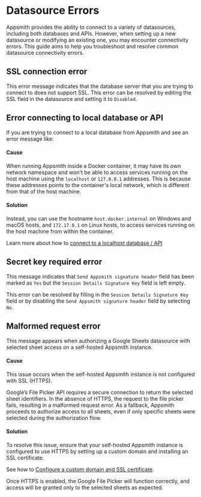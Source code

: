 # Datasource Errors

Appsmith provides the ability to connect to a variety of datasources, including both databases and APIs. However, when setting up a new datasource or modifying an existing one, you may encounter connectivity errors. This guide aims to help you troubleshoot and resolve common datasource connectivity errors.

## SSL connection error

<Message
messageContainerClassName="error" 
messageContent="dev.miku.r2dbc.mysql.client.MySqlConnectionClosedException: Connection unexpectedly closed. Error was received while reading the incoming data. The connection will be closed."/>

This error message indicates that the database server that you are trying to connect to does not support SSL. This error can be resolved by editing the SSL field in the datasource and setting it to `Disabled`.

## Error connecting to local database or API

If you are trying to connect to a local database from Appsmith and see an error message like:

<Message
messageContainerClassName="error" 
messageContent="Connection refused. Server logs - 'io.netty.channel.AbstractChannel$AnnotatedConnectException: finishConnect(..) failed: Connection refused: /172.17.0.1:3306'"/>

#### Cause

When running Appsmith inside a Docker container, it may have its own network namespace and won't be able to access services running on the host machine using the `localhost` or `127.0.0.1` addresses. This is because these addresses points to the container's local network, which is different from that of the host machine.

#### Solution

Instead, you can use the hostname `host.docker.internal` on Windows and macOS hosts, and `172.17.0.1` on Linux hosts, to access services running on the host machine from within the container.

Learn more about how to [connect to a localhost database / API](/connect-data/how-to-guides/how-to-work-with-local-apis-on-appsmith)

## Secret key required error

<Message
messageContainerClassName="error" 
messageContent="Secret key is required when sending session details is switched on, and should be at least 32 characters in length."/>

This message indicates that `Send Appsmith signature header` field has been marked as `Yes` but the `Session Details Signature Key` field is left empty.

This error can be resolved by filling in the `Session Details Signature Key` field or by disabling the `Send Appsmith signature header` field by selecting `No`.

## Malformed request error

<Message  
  messageContainerClassName="error"  
  messageContent="malformed request"  
/>

This message appears when authorizing a Google Sheets datasource with selected sheet access on a self-hosted Appsmith instance.

#### Cause

This issue occurs when the self-hosted Appsmith instance is not configured with SSL (HTTPS).

Google’s File Picker API requires a secure connection to return the selected sheet identifiers. In the absence of HTTPS, the request to the file picker fails, resulting in a malformed request error. As a fallback, Appsmith proceeds to authorize access to all sheets, even if only specific sheets were selected during the authorization flow.


#### Solution

To resolve this issue, ensure that your self-hosted Appsmith instance is configured to use HTTPS by setting up a custom domain and installing an SSL certificate.

See how to [Configure a custom domain and SSL certificate](/getting-started/setup/instance-configuration/custom-domain).

Once HTTPS is enabled, the Google File Picker will function correctly, and access will be granted only to the selected sheets as expected.







